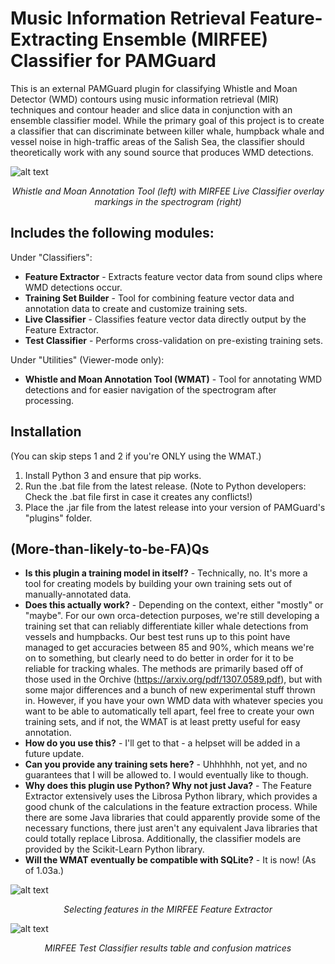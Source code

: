 # Music Information Retrieval Feature-Extracting Ensemble (MIRFEE) Classifier for PAMGuard

This is an external PAMGuard plugin for classifying Whistle and Moan Detector (WMD) contours using music information retrieval (MIR) techniques and contour header and slice data in conjunction with an ensemble classifier model. While the primary goal of this project is to create a classifier that can discriminate between killer whale, humpback whale and vessel noise in high-traffic areas of the Salish Sea, the classifier should theoretically work with any sound source that produces WMD detections.

![alt text](https://github.com/htleblond/PamGuardMIRRF/blob/main/screenshots/Live%20Classifier%20and%20WMNT%20example.png?raw=true)
<p align="center">
  <em>Whistle and Moan Annotation Tool (left) with MIRFEE Live Classifier overlay markings in the spectrogram (right)</em>
</p>

## Includes the following modules:

Under "Classifiers":
- **Feature Extractor** - Extracts feature vector data from sound clips where WMD detections occur.
- **Training Set Builder** - Tool for combining feature vector data and annotation data to create and customize training sets.
- **Live Classifier** - Classifies feature vector data directly output by the Feature Extractor.
- **Test Classifier** - Performs cross-validation on pre-existing training sets.

Under "Utilities" (Viewer-mode only):
- **Whistle and Moan Annotation Tool (WMAT)** - Tool for annotating WMD detections and for easier navigation of the spectrogram after processing.

## Installation
(You can skip steps 1 and 2 if you're ONLY using the WMAT.)
1. Install Python 3 and ensure that pip works.
2. Run the .bat file from the latest release. (Note to Python developers: Check the .bat file first in case it creates any conflicts!)
3. Place the .jar file from the latest release into your version of PAMGuard's "plugins" folder.

## (More-than-likely-to-be-FA)Qs
- **Is this plugin a training model in itself?** - Technically, no. It's more a tool for creating models by building your own training sets out of manually-annotated data.
- **Does this actually work?** - Depending on the context, either "mostly" or "maybe". For our own orca-detection purposes, we're still developing a training set that can reliably differentiate killer whale detections from vessels and humpbacks. Our best test runs up to this point have managed to get accuracies between 85 and 90%, which means we're on to something, but clearly need to do better in order for it to be reliable for tracking whales. The methods are primarily based off of those used in the Orchive (https://arxiv.org/pdf/1307.0589.pdf), but with some major differences and a bunch of new experimental stuff thrown in. However, if you have your own WMD data with whatever species you want to be able to automatically tell apart, feel free to create your own training sets, and if not, the WMAT is at least pretty useful for easy annotation.
- **How do you use this?** - I'll get to that - a helpset will be added in a future update.
- **Can you provide any training sets here?** - Uhhhhhh, not yet, and no guarantees that I will be allowed to. I would eventually like to though.
- **Why does this plugin use Python? Why not just Java?** - The Feature Extractor extensively uses the Librosa Python library, which provides a good chunk of the calculations in the feature extraction process. While there are some Java libraries that could apparently provide some of the necessary functions, there just aren't any equivalent Java libraries that could totally replace Librosa. Additionally, the classifier models are provided by the Scikit-Learn Python library.
- **Will the WMAT eventually be compatible with SQLite?** - It is now! (As of 1.03a.)

![alt text](https://github.com/htleblond/PamGuardMIRRF/blob/main/screenshots/Feature%20Extractor%20example.png?raw=true)
<p align="center">
  <em>Selecting features in the MIRFEE Feature Extractor</em>
</p>

![alt text](https://github.com/htleblond/PamGuardMIRRF/blob/main/screenshots/Test%20Classifier%20example.png?raw=true)
<p align="center">
  <em>MIRFEE Test Classifier results table and confusion matrices</em>
</p>
